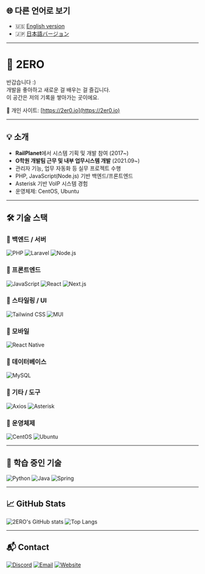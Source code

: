 ## 🌐 다른 언어로 보기

- 🇺🇸 [English version](./README.en.md)
- 🇯🇵 [日本語バージョン](./README.ja.md)

---

# 👋 2ERO

반갑습니다 :)  
개발을 좋아하고 새로운 걸 배우는 걸 즐깁니다.  
이 공간은 저의 기록을 쌓아가는 곳이에요.

🔗 개인 사이트: [https://2er0.io](https://2er0.io)

---

## 💡 소개

- **RailPlanet**에서 시스템 기획 및 개발 참여 (2017~)  
- **O학원 개발팀 근무 및 내부 업무시스템 개발** (2021.09~)  
- 관리자 기능, 업무 자동화 등 실무 프로젝트 수행  
- PHP, JavaScript(Node.js) 기반 백엔드/프론트엔드  
- Asterisk 기반 VoIP 시스템 경험  
- 운영체제: CentOS, Ubuntu

---

## 🛠️ 기술 스택

### 🔹 백엔드 / 서버
![PHP](https://img.shields.io/badge/PHP-777BB4?style=flat&logo=php)
![Laravel](https://img.shields.io/badge/Laravel-FF2D20?style=flat&logo=laravel)
![Node.js](https://img.shields.io/badge/Node.js-339933?style=flat&logo=nodedotjs)

### 🔹 프론트엔드
![JavaScript](https://img.shields.io/badge/JavaScript-F7DF1E?style=flat&logo=javascript)
![React](https://img.shields.io/badge/React-61DAFB?style=flat&logo=react)
![Next.js](https://img.shields.io/badge/Next.js-000000?style=flat&logo=next.js)

### 🔹 스타일링 / UI
![Tailwind CSS](https://img.shields.io/badge/Tailwind_CSS-06B6D4?style=flat&logo=tailwind-css)
![MUI](https://img.shields.io/badge/MUI-007FFF?style=flat&logo=mui)

### 🔹 모바일
![React Native](https://img.shields.io/badge/React_Native-61DAFB?style=flat&logo=react)

### 🔹 데이터베이스
![MySQL](https://img.shields.io/badge/MySQL-4479A1?style=flat&logo=mysql)

### 🔹 기타 / 도구
![Axios](https://img.shields.io/badge/Axios-5A29E4?style=flat)
![Asterisk](https://img.shields.io/badge/Asterisk-FF6600?style=flat&logo=asterisk)

### 🔹 운영체제
![CentOS](https://img.shields.io/badge/CentOS-262577?style=flat&logo=centos)
![Ubuntu](https://img.shields.io/badge/Ubuntu-E95420?style=flat&logo=ubuntu)

---

## 🧪 학습 중인 기술

![Python](https://img.shields.io/badge/Python-3776AB?style=flat&logo=python)
![Java](https://img.shields.io/badge/Java-ED8B00?style=flat&logo=java)
![Spring](https://img.shields.io/badge/Spring-6DB33F?style=flat&logo=spring)

---

## 📈 GitHub Stats

![2ERO's GitHub stats](https://github-readme-stats.vercel.app/api?username=z3ro2201&show_icons=true&theme=default)
![Top Langs](https://github-readme-stats.vercel.app/api/top-langs/?username=z3ro2201&layout=compact)

---

## 📬 Contact

[![Discord](https://img.shields.io/badge/Discord-umma__h-5865F2?style=flat&logo=discord&logoColor=white)](https://discord.com)
[![Email](https://img.shields.io/badge/Email-hello@2er0.io-EA4335?style=flat&logo=gmail&logoColor=white)](mailto:hello@2er0.io)
[![Website](https://img.shields.io/badge/Website-2er0.io-000000?style=flat&logo=google-chrome&logoColor=white)](https://2er0.io)

